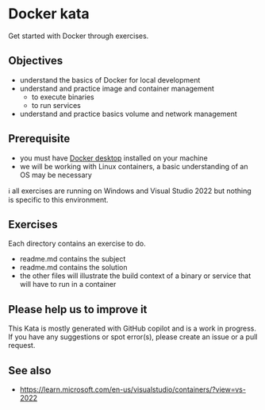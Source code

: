 # Docker kata

Get started with Docker through exercises.

## Objectives

- understand the basics of Docker for local development
- understand and practice image and container management
	- to execute binaries
	- to run services
- understand and practice basics volume and network management

## Prerequisite

- you must have [Docker desktop](https://docs.docker.com/desktop/) installed on your machine
- we will be working with Linux containers, a basic understanding of an OS may be necessary

ℹ️ all exercises are running on Windows and Visual Studio 2022 but nothing is specific to this environment.

## Exercises

Each directory contains an exercise to do.
- readme.md contains the subject
- readme.md contains the solution
- the other files will illustrate the build context of a binary or service that will have to run in a container

## Please help us to improve it

This Kata is mostly generated with GitHub copilot and is a work in progress.
If you have any suggestions or spot error(s), please create an issue or a pull request.

## See also

- https://learn.microsoft.com/en-us/visualstudio/containers/?view=vs-2022
